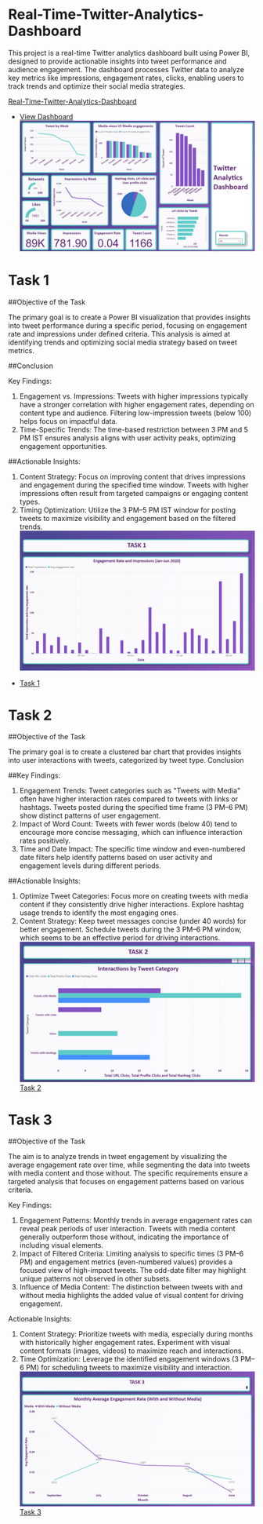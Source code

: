 # Real-Time-Twitter-Analytics-Dashboard
This project is a real-time Twitter analytics dashboard built using Power BI, designed to provide actionable insights into tweet performance and audience engagement. The dashboard processes Twitter data to analyze key metrics like impressions, engagement rates, clicks, enabling users to track trends and optimize their social media strategies. 

<a href= "https://github.com/Tanujamahale/Real-Time-Twitter-Analytics-Dashboard/blob/main/Real-%20Time%20Twitter%20Analytics%20Dashboard.pbix"> Real-Time-Twitter-Analytics-Dashboard</a>
- <a href= "https://github.com/Tanujamahale/Real-Time-Twitter-Analytics-Dashboard/blob/main/Real-%20Time%20Twitter%20Analytics%20dashboard.png"> View Dashboard</a>
![Dashboard](https://github.com/Tanujamahale/Real-Time-Twitter-Analytics-Dashboard/blob/main/Real-%20Time%20Twitter%20Analytics%20dashboard.png)

# Task 1
##Objective of the Task

The primary goal is to create a Power BI visualization that provides insights into tweet performance during a specific period, focusing on engagement rate and impressions under defined criteria. This analysis is aimed at identifying trends and optimizing social media strategy based on tweet metrics.

##Conclusion

Key Findings:

1.	Engagement vs. Impressions:
Tweets with higher impressions typically have a stronger correlation with higher engagement rates, depending on content type and audience.
Filtering low-impression tweets (below 100) helps focus on impactful data.
2.	Time-Specific Trends:
The time-based restriction between 3 PM and 5 PM IST ensures analysis aligns with user activity peaks, optimizing engagement opportunities.

##Actionable Insights:

1.	Content Strategy:
 Focus on improving content that drives impressions and engagement during the specified time window.
Tweets with higher impressions often result from targeted campaigns or engaging content types.
3.	Timing Optimization:
Utilize the 3 PM–5 PM IST window for posting tweets to maximize visibility and engagement based on the filtered trends.
![task 1](https://github.com/Tanujamahale/Real-Time-Twitter-Analytics-Dashboard/blob/main/Task%201.png)

- <a href= "https://github.com/Tanujamahale/Real-Time-Twitter-Analytics-Dashboard/blob/main/Task%201.png"> Task 1<a>

# Task 2

##Objective of the Task

 The primary goal is to create a clustered bar chart that provides insights into user interactions with tweets, categorized by tweet type. 
Conclusion

##Key Findings:

1.	Engagement Trends:
Tweet categories such as "Tweets with Media" often have higher interaction rates compared to tweets with links or hashtags.
Tweets posted during the specified time frame (3 PM–6 PM) show distinct patterns of user engagement.
2.	Impact of Word Count:
Tweets with fewer words (below 40) tend to encourage more concise messaging, which can influence interaction rates positively.
3.	Time and Date Impact:
The specific time window and even-numbered date filters help identify patterns based on user activity and engagement levels during different periods.


##Actionable Insights:

1.	Optimize Tweet Categories:
Focus more on creating tweets with media content if they consistently drive higher interactions.
Explore hashtag usage trends to identify the most engaging ones.
2.	Content Strategy:
Keep tweet messages concise (under 40 words) for better engagement.
Schedule tweets during the 3 PM–6 PM window, which seems to be an effective period for driving interactions.
![task 2](https://github.com/Tanujamahale/Real-Time-Twitter-Analytics-Dashboard/blob/main/Task%202.png)
<a href= "https://github.com/Tanujamahale/Real-Time-Twitter-Analytics-Dashboard/blob/main/Task%202.png"> Task 2 </a>

# Task 3

##Objective of the Task


The aim is to analyze trends in tweet engagement by visualizing the average engagement rate over time, while segmenting the data into tweets with media content and those without. The specific requirements ensure a targeted analysis that focuses on engagement patterns based on various criteria.


Key Findings:

1.	Engagement Patterns:
Monthly trends in average engagement rates can reveal peak periods of user interaction.
Tweets with media content generally outperform those without, indicating the importance of including visual elements.
2.	Impact of Filtered Criteria:
Limiting analysis to specific times (3 PM–6 PM) and engagement metrics (even-numbered values) provides a focused view of high-impact tweets.
The odd-date filter may highlight unique patterns not observed in other subsets.
3.	Influence of Media Content:
The distinction between tweets with and without media highlights the added value of visual content for driving engagement.

Actionable Insights:

1.	Content Strategy:
Prioritize tweets with media, especially during months with historically higher engagement rates.
Experiment with visual content formats (images, videos) to maximize reach and interactions.
2.	Time Optimization:
Leverage the identified engagement windows (3 PM–6 PM) for scheduling tweets to maximize visibility and interaction.
![task 3](https://github.com/Tanujamahale/Real-Time-Twitter-Analytics-Dashboard/blob/main/Task%203.png)
<a href= "https://github.com/Tanujamahale/Real-Time-Twitter-Analytics-Dashboard/blob/main/Task%203.png"> Task 3 </a>
